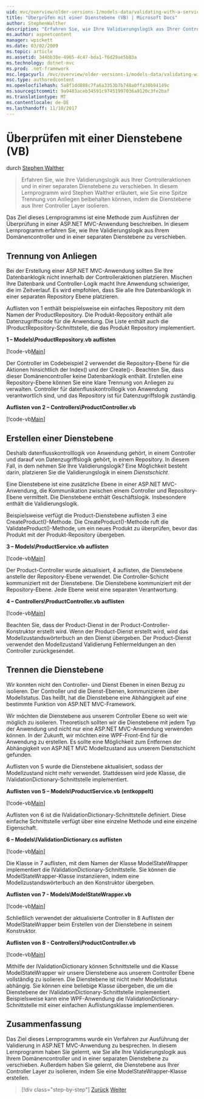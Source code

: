 ```yaml
---
uid: mvc/overview/older-versions-1/models-data/validating-with-a-service-layer-vb
title: "Überprüfen mit einer Dienstebene (VB) | Microsoft Docs"
author: StephenWalther
description: "Erfahren Sie, wie Ihre Validierungslogik aus Ihrer Controlleraktionen und in einer separaten Dienstebene zu verschieben. In diesem Lernprogramm Stephen Walther wird erläutert, wie Sie..."
ms.author: aspnetcontent
manager: wpickett
ms.date: 03/02/2009
ms.topic: article
ms.assetid: 344bb38e-4965-4c47-bda1-f6d29ae5b83a
ms.technology: dotnet-mvc
ms.prod: .net-framework
msc.legacyurl: /mvc/overview/older-versions-1/models-data/validating-with-a-service-layer-vb
msc.type: authoredcontent
ms.openlocfilehash: 5a8f1dd888c7fa6a3353b7b748a0ffa30b94149c
ms.sourcegitcommit: 9a9483aceb34591c97451997036a9120c3fe2baf
ms.translationtype: MT
ms.contentlocale: de-DE
ms.lasthandoff: 11/10/2017
---
```

<a name="validating-with-a-service-layer-vb"></a>Überprüfen mit einer Dienstebene (VB)
====================
durch [Stephen Walther](https://github.com/StephenWalther)

> Erfahren Sie, wie Ihre Validierungslogik aus Ihrer Controlleraktionen und in einer separaten Dienstebene zu verschieben. In diesem Lernprogramm wird Stephen Walther erläutert, wie Sie eine Spitze Trennung von Anliegen beibehalten können, indem die Dienstebene aus Ihrer Controller Layer isolieren.


Das Ziel dieses Lernprogramms ist eine Methode zum Ausführen der Überprüfung in einer ASP.NET MVC-Anwendung beschreiben. In diesem Lernprogramm erfahren Sie, wie Ihre Validierungslogik aus Ihrem Domänencontroller und in einer separaten Dienstebene zu verschieben.

## <a name="separating-concerns"></a>Trennung von Anliegen

Bei der Erstellung einer ASP.NET MVC-Anwendung sollten Sie Ihre Datenbanklogik nicht innerhalb der Controlleraktionen platzieren. Mischen Ihre Datenbank und Controller-Logik macht Ihre Anwendung schwieriger, die im Zeitverlauf. Es wird empfohlen, dass Sie alle Ihre Datenbanklogik in einer separaten Repository Ebene platzieren.

Auflisten von 1 enthält beispielsweise ein einfaches Repository mit dem Namen der ProductRepository. Die Produkt-Repository enthält alle Datenzugriffscode für die Anwendung. Die Liste enthält auch die IProductRepository-Schnittstelle, die das Produkt Repository implementiert.

**1 – Models\ProductRepository.vb auflisten**

[!code-vb[Main](validating-with-a-service-layer-vb/samples/sample1.vb)]

Der Controller im Codebeispiel 2 verwendet die Repository-Ebene für die Aktionen hinsichtlich der Index() und der Create()-. Beachten Sie, dass dieser Domänencontroller keine Datenbanklogik enthält. Erstellen eine Repository-Ebene können Sie eine klare Trennung von Anliegen zu verwalten. Controller für datenflusskontrolllogik von Anwendung verantwortlich sind, und das Repository ist für Datenzugriffslogik zuständig.

**Auflisten von 2 – Controllers\ProductController.vb**

[!code-vb[Main](validating-with-a-service-layer-vb/samples/sample2.vb)]

## <a name="creating-a-service-layer"></a>Erstellen einer Dienstebene

Deshalb datenflusskontrolllogik von Anwendung gehört, in einem Controller und darauf von Datenzugriffslogik gehört, in einem Repository. In diesem Fall, in dem nehmen Sie Ihre Validierungslogik? Eine Möglichkeit besteht darin, platzieren Sie die Validierungslogik in einem *Dienstschicht*.

Eine Dienstebene ist eine zusätzliche Ebene in einer ASP.NET MVC-Anwendung, die Kommunikation zwischen einem Controller und Repository-Ebene vermittelt. Die Dienstebene enthält Geschäftslogik. Insbesondere enthält die Validierungslogik.

Beispielsweise verfügt die Product-Dienstebene auflisten 3 eine CreateProduct()-Methode. Die CreateProduct()-Methode ruft die ValidateProduct()-Methode, um ein neues Produkt zu überprüfen, bevor das Produkt mit der Produkt-Repository übergeben.

**3 – Models\ProductService.vb auflisten**

[!code-vb[Main](validating-with-a-service-layer-vb/samples/sample3.vb)]

Der Product-Controller wurde aktualisiert, 4 auflisten, die Dienstebene anstelle der Repository-Ebene verwendet. Die Controller-Schicht kommuniziert mit der Dienstebene. Die Dienstebene kommuniziert mit der Repository-Ebene. Jede Ebene weist eine separaten Verantwortung.

**4 – Controllers\ProductController.vb auflisten**

[!code-vb[Main](validating-with-a-service-layer-vb/samples/sample4.vb)]

Beachten Sie, dass der Product-Dienst in der Product-Controller-Konstruktor erstellt wird. Wenn der Product-Dienst erstellt wird, wird das Modellzustandswörterbuch an den Dienst übergeben. Der Product-Dienst verwendet den Modellzustand Validierung Fehlermeldungen an den Controller zurückgesendet.

## <a name="decoupling-the-service-layer"></a>Trennen die Dienstebene

Wir konnten nicht den Controller- und Dienst Ebenen in einen Bezug zu isolieren. Der Controller und die Dienst-Ebenen, kommunizieren über Modellstatus. Das heißt, hat die Dienstebene eine Abhängigkeit auf eine bestimmte Funktion von ASP.NET MVC-Framework.

Wir möchten die Dienstebene aus unserem Controller Ebene so weit wie möglich zu isolieren. Theoretisch sollten wir die Dienstebene mit jedem Typ der Anwendung und nicht nur eine ASP.NET MVC-Anwendung verwenden können. In der Zukunft, wir möchten eine WPF-Front-End für die Anwendung zu erstellen. Es sollte eine Möglichkeit zum Entfernen der Abhängigkeit von ASP.NET MVC Modellzustand aus unserem Dienstschicht gefunden.

Auflisten von 5 wurde die Dienstebene aktualisiert, sodass der Modellzustand nicht mehr verwendet. Stattdessen wird jede Klasse, die IValidationDictionary-Schnittstelle implementiert.

**Auflisten von 5 – Models\ProductService.vb (entkoppelt)**

[!code-vb[Main](validating-with-a-service-layer-vb/samples/sample5.vb)]

Auflisten von 6 ist die IValidationDictionary-Schnittstelle definiert. Diese einfache Schnittstelle verfügt über eine einzelne Methode und eine einzelne Eigenschaft.

**6 – Models\IValidationDictionary.cs auflisten**

[!code-vb[Main](validating-with-a-service-layer-vb/samples/sample6.vb)]

Die Klasse in 7 auflisten, mit dem Namen der Klasse ModelStateWrapper implementiert die IValidationDictionary-Schnittstelle. Sie können die ModelStateWrapper-Klasse instanziieren, indem eine Modellzustandswörterbuch an den Konstruktor übergeben.

**Auflisten von 7 - Models\ModelStateWrapper.vb**

[!code-vb[Main](validating-with-a-service-layer-vb/samples/sample7.vb)]

Schließlich verwendet der aktualisierte Controller in 8 Auflisten der ModelStateWrapper beim Erstellen von der Dienstebene in seinem Konstruktor.

**Auflisten von 8 - Controllers\ProductController.vb**

[!code-vb[Main](validating-with-a-service-layer-vb/samples/sample8.vb)]

Mithilfe der IValidationDictionary können Schnittstelle und die Klasse ModelStateWrapper wir unsere Dienstebene aus unserem Controller Ebene vollständig zu isolieren. Die Dienstebene ist nicht mehr Modellstatus abhängig. Sie können eine beliebige Klasse übergeben, die um die Dienstebene der IValidationDictionary-Schnittstelle implementiert. Beispielsweise kann eine WPF-Anwendung die IValidationDictionary-Schnittstelle mit einer einfachen Auflistungsklasse implementieren.

## <a name="summary"></a>Zusammenfassung

Das Ziel dieses Lernprogramms wurde ein Verfahren zur Ausführung der Validierung in ASP.NET MVC-Anwendung zu besprechen. In diesem Lernprogramm haben Sie gelernt, wie Sie alle Ihre Validierungslogik aus Ihrem Domänencontroller und in einer separaten Dienstebene zu verschieben. Außerdem haben Sie gelernt, die Dienstebene aus Ihrer Controller Layer zu isolieren, indem Sie eine ModelStateWrapper-Klasse erstellen.

>[!div class="step-by-step"]
[Zurück](validating-with-the-idataerrorinfo-interface-vb.md)
[Weiter](validation-with-the-data-annotation-validators-vb.md)
